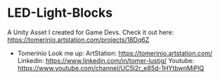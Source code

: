 # LED-Light-Blocks
A Unity Asset I created for Game Devs.
Check it out here: https://tomerinio.artstation.com/projects/18Dq6Z


- Tomerinio
Look me up:
ArtStation: https://tomerinio.artstation.com/
Linkedin: https://www.linkedin.com/in/tomer-lustig/
Youtube: https://www.youtube.com/channel/UC5l2r_e85d-1HYtbwnMiPlQ
